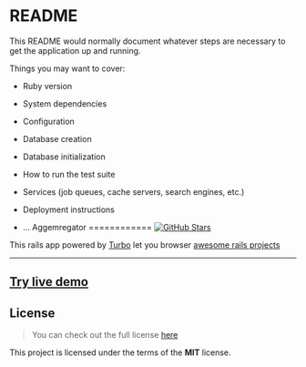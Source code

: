 # README

This README would normally document whatever steps are necessary to get the
application up and running.

Things you may want to cover:

* Ruby version

* System dependencies

* Configuration

* Database creation

* Database initialization

* How to run the test suite

* Services (job queues, cache servers, search engines, etc.)

* Deployment instructions

* ...
Aggemregator
============
[![GitHub Stars](https://github.com/pprencel/Aggemregator/actions/workflows/main.yaml/badge.svg?branch=main)](https://github.com/pprencel/Aggemregator/actions/workflows/main.yaml)

This rails app powered by [Turbo](https://turbo.hotwired.dev/) let you browser [awesome rails projects](https://github.com/asyraffff/Open-Source-Ruby-and-Rails-Apps)

----
[Try live demo](https://aggem.bieda.it/)
---
## License
>You can check out the full license [here](https://github.com/IgorAntun/node-chat/blob/master/LICENSE)

This project is licensed under the terms of the **MIT** license.